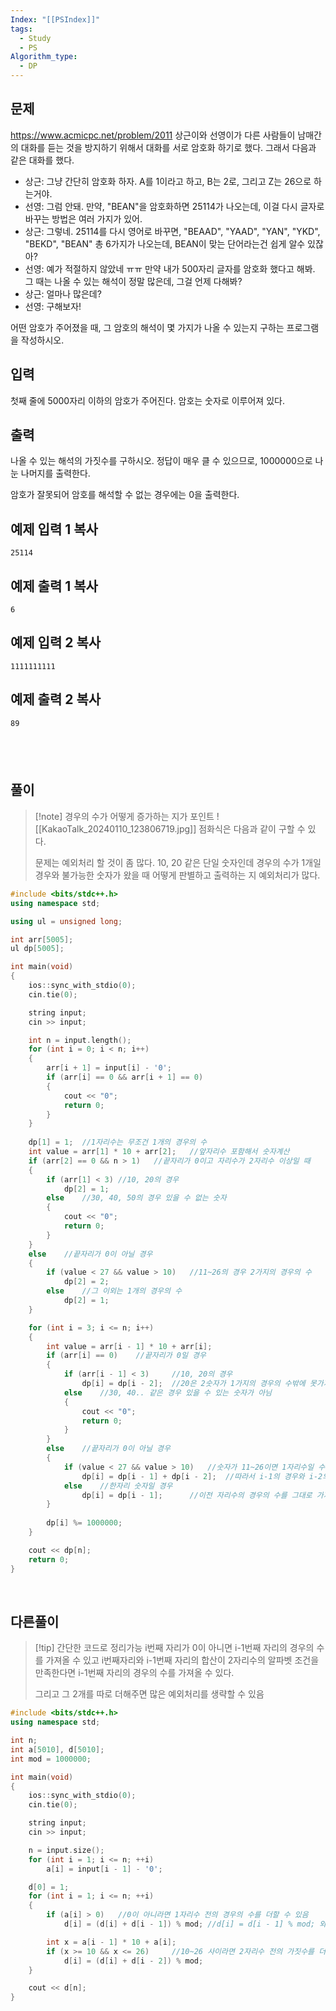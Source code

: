 ```yaml
---
Index: "[[PSIndex]]"
tags:
  - Study
  - PS
Algorithm_type:
  - DP
---
```


## 문제
https://www.acmicpc.net/problem/2011
상근이와 선영이가 다른 사람들이 남매간의 대화를 듣는 것을 방지하기 위해서 대화를 서로 암호화 하기로 했다. 그래서 다음과 같은 대화를 했다.

- 상근: 그냥 간단히 암호화 하자. A를 1이라고 하고, B는 2로, 그리고 Z는 26으로 하는거야.
- 선영: 그럼 안돼. 만약, "BEAN"을 암호화하면 25114가 나오는데, 이걸 다시 글자로 바꾸는 방법은 여러 가지가 있어.
- 상근: 그렇네. 25114를 다시 영어로 바꾸면, "BEAAD", "YAAD", "YAN", "YKD", "BEKD", "BEAN" 총 6가지가 나오는데, BEAN이 맞는 단어라는건 쉽게 알수 있잖아?
- 선영: 예가 적절하지 않았네 ㅠㅠ 만약 내가 500자리 글자를 암호화 했다고 해봐. 그 때는 나올 수 있는 해석이 정말 많은데, 그걸 언제 다해봐?
- 상근: 얼마나 많은데?
- 선영: 구해보자!

어떤 암호가 주어졌을 때, 그 암호의 해석이 몇 가지가 나올 수 있는지 구하는 프로그램을 작성하시오.

## 입력

첫째 줄에 5000자리 이하의 암호가 주어진다. 암호는 숫자로 이루어져 있다.

## 출력

나올 수 있는 해석의 가짓수를 구하시오. 정답이 매우 클 수 있으므로, 1000000으로 나눈 나머지를 출력한다.

암호가 잘못되어 암호를 해석할 수 없는 경우에는 0을 출력한다.

## 예제 입력 1 복사

```
25114
```

## 예제 출력 1 복사

```
6
```

## 예제 입력 2 복사

```
1111111111
```

## 예제 출력 2 복사

```
89
```
   
---
## 풀이
> [!note] 경우의 수가 어떻게 증가하는 지가 포인트
> ![[KakaoTalk_20240110_123806719.jpg]]
> 점화식은 다음과 같이 구할 수 있다.
> 
> 문제는 예외처리 할 것이 좀 많다.
> 10, 20 같은 단일 숫자인데 경우의 수가 1개일 경우와
> 불가능한 숫자가 왔을 때 어떻게 판별하고 출력하는 지 예외처리가 많다.
```cpp
#include <bits/stdc++.h>
using namespace std;

using ul = unsigned long;

int arr[5005];
ul dp[5005];

int main(void) 
{
	ios::sync_with_stdio(0);
	cin.tie(0);

	string input;
	cin >> input;

	int n = input.length();
	for (int i = 0; i < n; i++)
	{
		arr[i + 1] = input[i] - '0';
		if (arr[i] == 0 && arr[i + 1] == 0)
		{
			cout << "0";
			return 0;
		}
	}
	
	dp[1] = 1;	//1자리수는 무조건 1개의 경우의 수
	int value = arr[1] * 10 + arr[2];	//앞자리수 포함해서 숫자계산
	if (arr[2] == 0 && n > 1)	//끝자리가 0이고 자리수가 2자리수 이상일 때
	{
		if (arr[1] < 3)	//10, 20의 경우
			dp[2] = 1;
		else	//30, 40, 50의 경우 있을 수 없는 숫자
		{
			cout << "0";
			return 0;
		}
	}
	else	//끝자리가 0이 아닐 경우
	{
		if (value < 27 && value > 10)	//11~26의 경우 2가지의 경우의 수
			dp[2] = 2;
		else	//그 이외는 1개의 경우의 수
			dp[2] = 1;
	}

	for (int i = 3; i <= n; i++)
	{
		int value = arr[i - 1] * 10 + arr[i];
		if (arr[i] == 0)	//끝자리가 0일 경우
		{
			if (arr[i - 1] < 3)		//10, 20의 경우
				dp[i] = dp[i - 2];	//20은 2숫자가 1가지의 경우의 수밖에 못가지므로 i-2를 그대로 가져옴
			else	//30, 40.. 같은 경우 있을 수 있는 숫자가 아님
			{
				cout << "0";
				return 0;
			}
		}
		else	//끝자리가 0이 아닐 경우
		{
			if (value < 27 && value > 10)	//숫자가 11~26이면 1자리수일 수도 있고 2자리수일 수도 있음
				dp[i] = dp[i - 1] + dp[i - 2];	//따라서 i-1의 경우와 i-2의 경우를 더해준다
			else	//한자리 숫자일 경우
				dp[i] = dp[i - 1];		//이전 자리수의 경우의 수를 그대로 가져옴
		}
			
		dp[i] %= 1000000;
	}

	cout << dp[n];
	return 0;
}
```
   
   
## 다른풀이
> [!tip] 간단한 코드로 정리가능
> i번째 자리가 0이 아니면 i-1번째 자리의 경우의 수를 가져올 수 있고
> i번째자리와 i-1번째 자리의 합산이 2자리수의 알파벳 조건을 만족한다면 i-1번째 자리의 경우의 수를 가져올 수 있다.
> 
> 그리고 그 2개를 따로 더해주면 많은 예외처리를 생략할 수 있음
```cpp
#include <bits/stdc++.h>
using namespace std;

int n;
int a[5010], d[5010];
int mod = 1000000;

int main(void) 
{
	ios::sync_with_stdio(0);
	cin.tie(0);

	string input; 
	cin >> input;

	n = input.size();
	for (int i = 1; i <= n; ++i)
		a[i] = input[i - 1] - '0';

	d[0] = 1;
	for (int i = 1; i <= n; ++i)
	{
		if (a[i] > 0)	//0이 아니라면 1자리수 전의 경우의 수를 더할 수 있음
			d[i] = (d[i] + d[i - 1]) % mod;	//d[i] = d[i - 1] % mod; 와 동일한데 가시성을 위해 이렇게 적음

		int x = a[i - 1] * 10 + a[i];
		if (x >= 10 && x <= 26)		//10~26 사이라면 2자리수 전의 가짓수를 더할 수 있음
			d[i] = (d[i] + d[i - 2]) % mod;
	}

	cout << d[n];
}
```